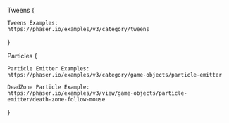 
Tweens {

    Tweens Examples:
    https://phaser.io/examples/v3/category/tweens

}

Particles {

    Particle Emitter Examples:
    https://phaser.io/examples/v3/category/game-objects/particle-emitter

    DeadZone Particle Example:
    https://phaser.io/examples/v3/view/game-objects/particle-emitter/death-zone-follow-mouse

}